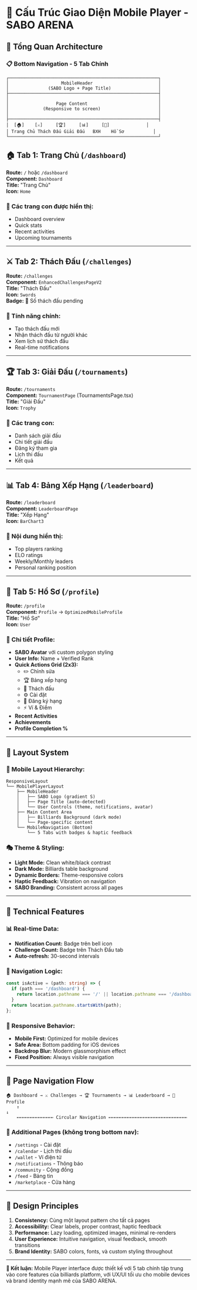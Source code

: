 # 📱 Cấu Trúc Giao Diện Mobile Player - SABO ARENA

## 🎯 Tổng Quan Architecture

### 📋 Bottom Navigation - 5 Tab Chính

```
┌─────────────────────────────────────────────────────────┐
│                    MobileHeader                         │
│               (SABO Logo + Page Title)                  │
├─────────────────────────────────────────────────────────┤
│                                                         │
│                  Page Content                           │
│             (Responsive to screen)                      │
│                                                         │
├─────────────────────────────────────────────────────────┤
│  [🏠]    [⚔️]     [🏆]     [📊]     [👤]              │
│ Trang Chủ Thách Đấu Giải Đấu   BXH    Hồ Sơ           │
└─────────────────────────────────────────────────────────┘
```

## 🏠 **Tab 1: Trang Chủ** (`/dashboard`)
**Route:** `/` hoặc `/dashboard`  
**Component:** `Dashboard`  
**Title:** "Trang Chủ"  
**Icon:** `Home`

### 📄 Các trang con được hiển thị:
- Dashboard overview
- Quick stats
- Recent activities
- Upcoming tournaments

---

## ⚔️ **Tab 2: Thách Đấu** (`/challenges`)  
**Route:** `/challenges`  
**Component:** `EnhancedChallengesPageV2`  
**Title:** "Thách Đấu"  
**Icon:** `Swords`  
**Badge:** 🔴 Số thách đấu pending

### 📄 Tính năng chính:
- Tạo thách đấu mới
- Nhận thách đấu từ người khác
- Xem lịch sử thách đấu
- Real-time notifications

---

## 🏆 **Tab 3: Giải Đấu** (`/tournaments`)
**Route:** `/tournaments`  
**Component:** `TournamentPage` (TournamentsPage.tsx)  
**Title:** "Giải Đấu"  
**Icon:** `Trophy`

### 📄 Các trang con:
- Danh sách giải đấu
- Chi tiết giải đấu
- Đăng ký tham gia
- Lịch thi đấu
- Kết quả

---

## 📊 **Tab 4: Bảng Xếp Hạng** (`/leaderboard`)
**Route:** `/leaderboard`  
**Component:** `LeaderboardPage`  
**Title:** "Xếp Hạng"  
**Icon:** `BarChart3`

### 📄 Nội dung hiển thị:
- Top players ranking
- ELO ratings
- Weekly/Monthly leaders
- Personal ranking position

---

## 👤 **Tab 5: Hồ Sơ** (`/profile`)
**Route:** `/profile`  
**Component:** `Profile` → `OptimizedMobileProfile`  
**Title:** "Hồ Sơ"  
**Icon:** `User`

### 📄 Chi tiết Profile:
- **SABO Avatar** với custom polygon styling
- **User Info:** Name + Verified Rank
- **Quick Actions Grid (2x3):**
  - ✏️ Chỉnh sửa
  - 🏆 Bảng xếp hạng
  - 🎯 Thách đấu
  - ⚙️ Cài đặt
  - 🥇 Đăng ký hạng
  - ⚡ Ví & Điểm
- **Recent Activities**
- **Achievements**
- **Profile Completion %**

---

## 🎨 **Layout System**

### 📱 Mobile Layout Hierarchy:
```
ResponsiveLayout
└── MobilePlayerLayout
    ├── MobileHeader
    │   ├── SABO Logo (gradient S)
    │   ├── Page Title (auto-detected)
    │   └── User Controls (theme, notifications, avatar)
    ├── Main Content Area
    │   ├── Billiards Background (dark mode)
    │   └── Page-specific content
    └── MobileNavigation (Bottom)
        └── 5 Tabs with badges & haptic feedback
```

### 🎭 Theme & Styling:
- **Light Mode:** Clean white/black contrast
- **Dark Mode:** Billiards table background
- **Dynamic Borders:** Theme-responsive colors
- **Haptic Feedback:** Vibration on navigation
- **SABO Branding:** Consistent across all pages

---

## 🔧 **Technical Features**

### 📊 Real-time Data:
- **Notification Count:** Badge trên bell icon
- **Challenge Count:** Badge trên Thách Đấu tab
- **Auto-refresh:** 30-second intervals

### 🎯 Navigation Logic:
```typescript
const isActive = (path: string) => {
  if (path === '/dashboard') {
    return location.pathname === '/' || location.pathname === '/dashboard';
  }
  return location.pathname.startsWith(path);
};
```

### 📱 Responsive Behavior:
- **Mobile First:** Optimized for mobile devices
- **Safe Area:** Bottom padding for iOS devices
- **Backdrop Blur:** Modern glassmorphism effect
- **Fixed Position:** Always visible navigation

---

## 🔄 **Page Navigation Flow**

```
🏠 Dashboard → ⚔️ Challenges → 🏆 Tournaments → 📊 Leaderboard → 👤 Profile
    ↑                                                                    ↓
    ←←←←←←←←←←←←←← Circular Navigation ←←←←←←←←←←←←←←←←←←←←←←←←←←←←←←
```

### 🎪 Additional Pages (không trong bottom nav):
- `/settings` - Cài đặt
- `/calendar` - Lịch thi đấu  
- `/wallet` - Ví điện tử
- `/notifications` - Thông báo
- `/community` - Cộng đồng
- `/feed` - Bảng tin
- `/marketplace` - Cửa hàng

---

## 🎨 **Design Principles**

1. **Consistency:** Cùng một layout pattern cho tất cả pages
2. **Accessibility:** Clear labels, proper contrast, haptic feedback
3. **Performance:** Lazy loading, optimized images, minimal re-renders
4. **User Experience:** Intuitive navigation, visual feedback, smooth transitions
5. **Brand Identity:** SABO colors, fonts, và custom styling throughout

---

**🚀 Kết luận:** Mobile Player interface được thiết kế với 5 tab chính tập trung vào core features của billiards platform, với UX/UI tối ưu cho mobile devices và brand identity mạnh mẽ của SABO ARENA.

